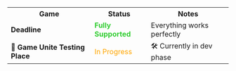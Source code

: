 <table>
  <tr>
    <th> Game</th>
    <th> Status</th>
    <th> Notes</th>
  </tr>
  <tr>
    <td><strong> Deadline</strong></td>
    <td><span style="color:limegreen;"><strong> Fully Supported</strong></span></td>
    <td> Everything works perfectly</td>
  </tr>
  <tr>
    <td><strong>🧪 Game Unite Testing Place</strong></td>
    <td><span style="color:orange;"> In Progress</span></td>
    <td>🛠 Currently in dev phase</td>
  </tr>
</table>
